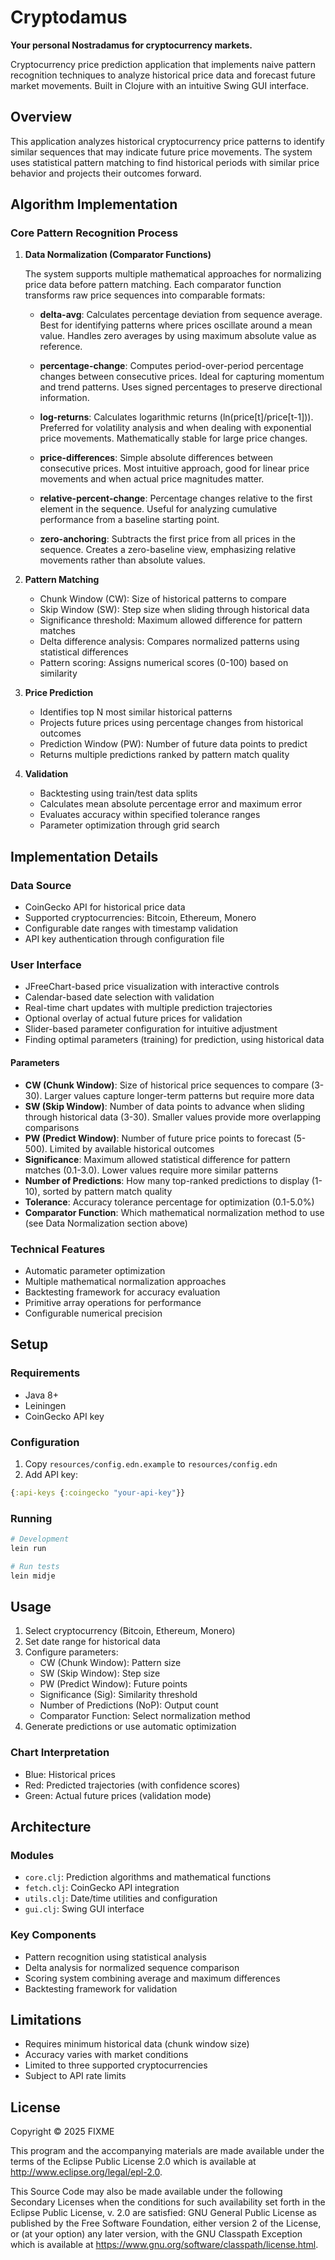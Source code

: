 # Cryptodamus

**Your personal Nostradamus for cryptocurrency markets.** 

Cryptocurrency price prediction application that implements naive pattern recognition techniques to analyze historical price data and forecast future market movements. Built in Clojure with an intuitive Swing GUI interface.

## Overview

This application analyzes historical cryptocurrency price patterns to identify similar sequences that may indicate future price movements. The system uses statistical pattern matching to find historical periods with similar price behavior and projects their outcomes forward.

## Algorithm Implementation

### Core Pattern Recognition Process

1. **Data Normalization (Comparator Functions)**
   
   The system supports multiple mathematical approaches for normalizing price data before pattern matching. Each comparator function transforms raw price sequences into comparable formats:

   - **delta-avg**: Calculates percentage deviation from sequence average. Best for identifying patterns where prices oscillate around a mean value. Handles zero averages by using maximum absolute value as reference.
   
   - **percentage-change**: Computes period-over-period percentage changes between consecutive prices. Ideal for capturing momentum and trend patterns. Uses signed percentages to preserve directional information.
   
   - **log-returns**: Calculates logarithmic returns (ln(price[t]/price[t-1])). Preferred for volatility analysis and when dealing with exponential price movements. Mathematically stable for large price changes.
   
   - **price-differences**: Simple absolute differences between consecutive prices. Most intuitive approach, good for linear price movements and when actual price magnitudes matter.
   
   - **relative-percent-change**: Percentage changes relative to the first element in the sequence. Useful for analyzing cumulative performance from a baseline starting point.
   
   - **zero-anchoring**: Subtracts the first price from all prices in the sequence. Creates a zero-baseline view, emphasizing relative movements rather than absolute values.

2. **Pattern Matching**
   - Chunk Window (CW): Size of historical patterns to compare
   - Skip Window (SW): Step size when sliding through historical data
   - Significance threshold: Maximum allowed difference for pattern matches
   - Delta difference analysis: Compares normalized patterns using statistical differences
   - Pattern scoring: Assigns numerical scores (0-100) based on similarity

3. **Price Prediction**
   - Identifies top N most similar historical patterns
   - Projects future prices using percentage changes from historical outcomes
   - Prediction Window (PW): Number of future data points to predict
   - Returns multiple predictions ranked by pattern match quality

4. **Validation**
   - Backtesting using train/test data splits
   - Calculates mean absolute percentage error and maximum error
   - Evaluates accuracy within specified tolerance ranges
   - Parameter optimization through grid search

## Implementation Details

### Data Source
- CoinGecko API for historical price data
- Supported cryptocurrencies: Bitcoin, Ethereum, Monero
- Configurable date ranges with timestamp validation
- API key authentication through configuration file

### User Interface
- JFreeChart-based price visualization with interactive controls
- Calendar-based date selection with validation
- Real-time chart updates with multiple prediction trajectories
- Optional overlay of actual future prices for validation
- Slider-based parameter configuration for intuitive adjustment
- Finding optimal parameters (training) for prediction, using historical data

#### Parameters
- **CW (Chunk Window)**: Size of historical price sequences to compare (3-30). Larger values capture longer-term patterns but require more data
- **SW (Skip Window)**: Number of data points to advance when sliding through historical data (3-30). Smaller values provide more overlapping comparisons
- **PW (Predict Window)**: Number of future price points to forecast (5-500). Limited by available historical outcomes
- **Significance**: Maximum allowed statistical difference for pattern matches (0.1-3.0). Lower values require more similar patterns
- **Number of Predictions**: How many top-ranked predictions to display (1-10), sorted by pattern match quality
- **Tolerance**: Accuracy tolerance percentage for optimization (0.1-5.0%)
- **Comparator Function**: Which mathematical normalization method to use (see Data Normalization section above)

### Technical Features
- Automatic parameter optimization
- Multiple mathematical normalization approaches
- Backtesting framework for accuracy evaluation
- Primitive array operations for performance
- Configurable numerical precision

## Setup

### Requirements
- Java 8+
- Leiningen
- CoinGecko API key

### Configuration
1. Copy `resources/config.edn.example` to `resources/config.edn`
2. Add API key:
```clojure
{:api-keys {:coingecko "your-api-key"}}
```

### Running
```bash
# Development
lein run

# Run tests
lein midje
```

## Usage

1. Select cryptocurrency (Bitcoin, Ethereum, Monero)
2. Set date range for historical data
3. Configure parameters:
   - CW (Chunk Window): Pattern size
   - SW (Skip Window): Step size
   - PW (Predict Window): Future points
   - Significance (Sig): Similarity threshold
   - Number of Predictions (NoP): Output count
   - Comparator Function: Select normalization method
4. Generate predictions or use automatic optimization

### Chart Interpretation
- Blue: Historical prices
- Red: Predicted trajectories (with confidence scores)
- Green: Actual future prices (validation mode)

## Architecture

### Modules
- `core.clj`: Prediction algorithms and mathematical functions
- `fetch.clj`: CoinGecko API integration
- `utils.clj`: Date/time utilities and configuration
- `gui.clj`: Swing GUI interface

### Key Components
- Pattern recognition using statistical analysis
- Delta analysis for normalized sequence comparison
- Scoring system combining average and maximum differences
- Backtesting framework for validation

## Limitations
- Requires minimum historical data (chunk window size)
- Accuracy varies with market conditions
- Limited to three supported cryptocurrencies
- Subject to API rate limits

## License

Copyright © 2025 FIXME

This program and the accompanying materials are made available under the
terms of the Eclipse Public License 2.0 which is available at
http://www.eclipse.org/legal/epl-2.0.

This Source Code may also be made available under the following Secondary
Licenses when the conditions for such availability set forth in the Eclipse
Public License, v. 2.0 are satisfied: GNU General Public License as published by
the Free Software Foundation, either version 2 of the License, or (at your
option) any later version, with the GNU Classpath Exception which is available
at https://www.gnu.org/software/classpath/license.html.
